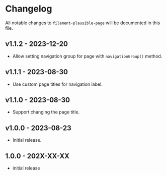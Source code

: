 # Changelog

All notable changes to `filament-plausible-page` will be documented in this file.

## v1.1.2 - 2023-12-20

* Allow setting navigation group for page with `navigationGroup()` method.

## v1.1.1 - 2023-08-30

- Use custom page titles for navigation label.

## v1.1.0 - 2023-08-30

- Support changing the page title.

## v1.0.0 - 2023-08-23

- Initial release.

## 1.0.0 - 202X-XX-XX

- initial release

